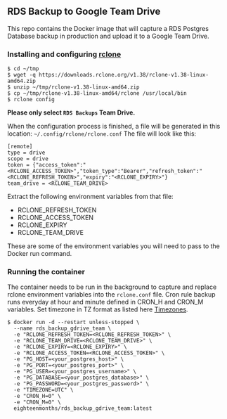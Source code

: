 ## RDS Backup to Google Team Drive

This repo contains the Docker image that will capture a RDS Postgres Database backup in production and upload it to a Google Team Drive.

### Installing and configuring [rclone](https://rclone.org)

```
$ cd ~/tmp
$ wget -q https://downloads.rclone.org/v1.38/rclone-v1.38-linux-amd64.zip
$ unzip ~/tmp/rclone-v1.38-linux-amd64.zip
$ cp ~/tmp/rclone-v1.38-linux-amd64/rclone /usr/local/bin
$ rclone config
```

**Please only select `RDS Backups` Team Drive.**

When the configuration process is finished, a file will be generated in this location: `~/.config/rclone/rclone.conf`
The file will look like this:

```
[remote]
type = drive
scope = drive
token = {"access_token":"<RCLONE_ACCESS_TOKEN>","token_type":"Bearer","refresh_token":"<RCLONE_REFRESH_TOKEN>","expiry":"<RCLONE_EXPIRY>"}
team_drive = <RCLONE_TEAM_DRIVE>
```

Extract the following environment variables from that file:

- RCLONE_REFRESH_TOKEN
- RCLONE_ACCESS_TOKEN
- RCLONE_EXPIRY
- RCLONE_TEAM_DRIVE

These are some of the environment variables you will need to pass to the Docker run command.

### Running the container

The container needs to be run in the background to capture and replace rclone environment variables into the `rclone.conf` file.
Cron rule backup runs everyday at hour and minute defined in CRON_H and CRON_M variables.
Set timezone in TZ format as listed here [Timezones](https://en.wikipedia.org/wiki/List_of_tz_database_time_zones).

```
$ docker run -d --restart unless-stopped \
  --name rds_backup_gdrive_team \
  -e "RCLONE_REFRESH_TOKEN=<RCLONE_REFRESH_TOKEN>" \
  -e "RCLONE_TEAM_DRIVE=<RCLONE_TEAM_DRIVE>" \
  -e "RCLONE_EXPIRY=<RCLONE_EXPIRY>" \
  -e "RCLONE_ACCESS_TOKEN=<RCLONE_ACCESS_TOKEN>" \
  -e "PG_HOST=<your_postgres_host>" \
  -e "PG_PORT=<your_postgres_port>" \
  -e "PG_USER=<your_postgres_username>" \
  -e "PG_DATABASE=<your_postgres_database>" \
  -e "PG_PASSWORD=<your_postgres_password>" \
  -e "TIMEZONE=UTC" \
  -e "CRON_H=0" \
  -e "CRON_M=0" \
  eighteenmonths/rds_backup_gdrive_team:latest
```
